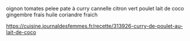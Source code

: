 ---
...
oignon
tomates pelee
pate à curry
cannelle
citron vert
poulet 
lait de coco
gingembre frais
huile
coriandre fraich

https://cuisine.journaldesfemmes.fr/recette/313926-curry-de-poulet-au-lait-de-coco
